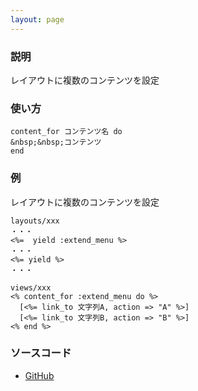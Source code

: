 ```yaml
---
layout: page
---
```

### 説明
レイアウトに複数のコンテンツを設定

### 使い方
    content_for コンテンツ名 do
    &nbsp;&nbsp;コンテンツ
    end

### 例
レイアウトに複数のコンテンツを設定

    layouts/xxx
    ・・・
    <%=  yield :extend_menu %>
    ・・・
    <%= yield %>
    ・・・

    views/xxx
    <% content_for :extend_menu do %>
      [<%= link_to 文字列A, action => "A" %>]
      [<%= link_to 文字列B, action => "B" %>]
    <% end %>

### ソースコード
* [GitHub](https://github.com/rails/rails/blob/479c7cacd5db58ab7200bc1de58c829a1a643278/actionview/lib/action_view/helpers/capture_helper.rb#L148)